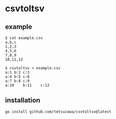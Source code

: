 # csvtoltsv

## example


```
$ cat example.csv
a,b,c
1,2,3
4,5,6
7,8,9
10,11,12

$ csvtoltsv < example.csv
a:1	b:2	c:3
a:4	b:5	c:6
a:7	b:8	c:9
a:10	b:11	c:12
```


## installation

```
go install github.com/tetsuzawa/csvtoltsv@latest
````


